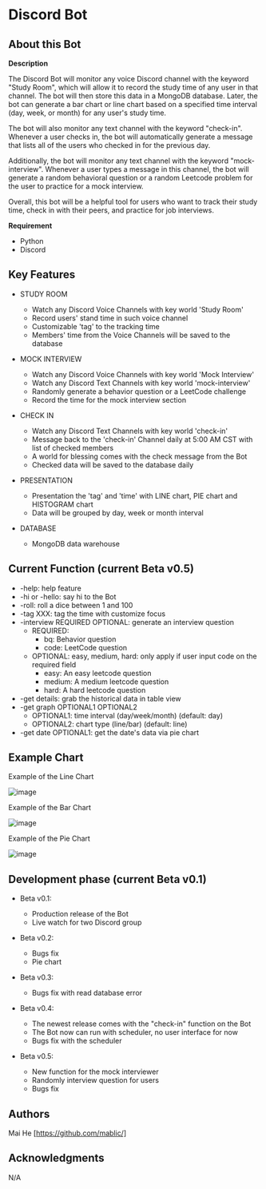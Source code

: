 # Discord Bot

## About this Bot


**Description**


The Discord Bot will monitor any voice Discord channel with the keyword "Study Room", which will allow it to record the study time of any user in that channel. The bot will then store this data in a MongoDB database. Later, the bot can generate a bar chart or line chart based on a specified time interval (day, week, or month) for any user's study time.

The bot will also monitor any text channel with the keyword "check-in". Whenever a user checks in, the bot will automatically generate a message that lists all of the users who checked in for the previous day.

Additionally, the bot will monitor any text channel with the keyword "mock-interview". Whenever a user types a message in this channel, the bot will generate a random behavioral question or a random Leetcode problem for the user to practice for a mock interview.

Overall, this bot will be a helpful tool for users who want to track their study time, check in with their peers, and practice for job interviews.


**Requirement**


 - Python
 - Discord
 

## Key Features


 - STUDY ROOM
     - Watch any Discord Voice Channels with key world 'Study Room'
     - Record users' stand time in such voice channel
     - Customizable 'tag' to the tracking time
     - Members' time from the Voice Channels will be saved to the database

 - MOCK INTERVIEW
     - Watch any Discord Voice Channels with key world 'Mock Interview'
     - Watch any Discord Text Channels with key world 'mock-interview'
     - Randomly generate a behavior question or a LeetCode challenge
     - Record the time for the mock interview section

 - CHECK IN   
     - Watch any Discord Text Channels with key world 'check-in'
     - Message back to the 'check-in' Channel daily at 5:00 AM CST with list of checked members
     - A world for blessing comes with the check message from the Bot
     - Checked data will be saved to the database daily
     
 - PRESENTATION
     - Presentation the 'tag' and 'time' with LINE chart, PIE chart and HISTOGRAM chart
     - Data will be grouped by day, week or month interval
     
 - DATABASE
     - MongoDB data warehouse
     

## Current Function (current Beta v0.5)


 - -help: help feature
 - -hi or -hello: say hi to the Bot
 - -roll: roll a dice between 1 and 100
 - -tag XXX: tag the time with customize focus
 - -interview REQUIRED OPTIONAL: generate an interview question
    - REQUIRED: 
      - bq: Behavior question
      - code: LeetCode question
    - OPTIONAL: easy, medium, hard: only apply if user input code on the required field
      - easy: An easy leetcode question
      - medium: A medium leetcode question
      - hard: A hard leetcode question
 - -get details: grab the historical data in table view
 - -get graph OPTIONAL1 OPTIONAL2
    - OPTIONAL1: time interval (day/week/month) (default: day)
    - OPTIONAL2: chart type (line/bar) (default: line)  
 - -get date OPTIONAL1: get the date's data via pie chart


## Example Chart

Example of the Line Chart

![image](https://user-images.githubusercontent.com/19805677/211453713-48ad667a-5d57-47b7-b64c-87acd90d97be.png)

Example of the Bar Chart

![image](https://user-images.githubusercontent.com/19805677/211453737-d8e56b77-181f-463a-95f2-10cde5fa31c4.png)

Example of the Pie Chart

![image](https://user-images.githubusercontent.com/19805677/211453755-22b85213-326a-43b9-9128-8d90fa39c574.png)


## Development phase (current Beta v0.1)


 - Beta v0.1:
    - Production release of the Bot
    - Live watch for two Discord group

 - Beta v0.2:
    - Bugs fix
    - Pie chart

 - Beta v0.3:
    - Bugs fix with read database error

 - Beta v0.4:
    - The newest release comes with the "check-in" function on the Bot
    - The Bot now can run with scheduler, no user interface for now
    - Bugs fix with the scheduler

 - Beta v0.5:
    - New function for the mock interviewer
    - Randomly interview question for users
    - Bugs fix

## Authors


Mai He [https://github.com/mablic/]
## Acknowledgments
N/A
